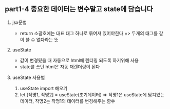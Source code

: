 ## part1-4 중요한 데이터는 변수말고 state에 담습니다

1. jsx문법

   - return 소괄호에는 대표 태그 하나로 묶여져 있어야한다
     => 두개의 태그를 같이 쓸 수 없다라는 뜻

2. useState

   - 값이 변경됬을 때 자동으로 html에 렌더링 되도록 하기위해 사용
   - state를 쓰던 html은 자동 재렌더링이 된다

3. useState 사용법
   1. useState import 해오기
   2. let [작명1, 작명2] = useState(초기데이터)
      => 작명1은 useState에 담겨있는 데이터, 작명2는 작명1의 데이터를 변경해주는 함수
